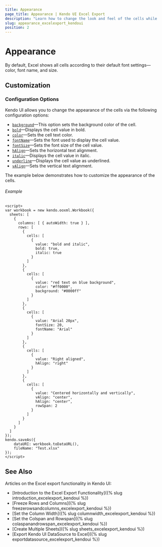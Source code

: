 ```yaml
---
title: Appearance
page_title: Appearance | Kendo UI Excel Export
description: "Learn how to change the look and feel of the cells while exporting Kendo UI components to Excel."
slug: appearance_excelexport_kendoui
position: 2
---
```


# Appearance

By default, Excel shows all cells according to their default font settings&mdash;color, font name, and size.

## Customization

### Configuration Options

Kendo UI allows you to change the appearance of the cells via the following configuration options:

* [`background`](/api/javascript/ooxml/workbook/configuration/sheets.rows.cells.background)&mdash;This option sets the background color of the cell.
* [`bold`](/api/javascript/ooxml/workbook/configuration/sheets.rows.cells.bold)&mdash;Displays the cell value in bold.
* [`color`](/api/javascript/ooxml/workbook/configuration/sheets.rows.cells.color)&mdash;Sets the cell text color.
* [`fontName`](/api/javascript/ooxml/workbook/configuration/sheets.rows.cells.fontname)&mdash;Sets the font used to display the cell value.
* [`fontSize`](/api/javascript/ooxml/workbook/configuration/sheets.rows.cells.fontsize)&mdash;Sets the font size of the cell value.
* [`hAlign`](/api/javascript/ooxml/workbook/configuration/sheets.rows.cells.halign)&mdash;Sets the horizontal text alignment.
* [`italic`](/api/javascript/ooxml/workbook/configuration/sheets.rows.cells.italic)&mdash;Displays the cell value in italic.
* [`underline`](/api/javascript/ooxml/workbook/configuration/sheets.rows.cells.underline)&mdash;Displays the cell value as underlined.
* [`vAlign`](/api/javascript/ooxml/workbook/configuration/sheets.rows.cells.valign)&mdash;Sets the vertical text alignment.

The example below demonstrates how to customize the appearance of the cells.

###### Example

```dojo
<script>
var workbook = new kendo.ooxml.Workbook({
  sheets: [
    {
      columns: [ { autoWidth: true } ],
      rows: [
        {
          cells: [
            {
              value: "bold and italic",
              bold: true,
              italic: true
            }
          ]
        },
        {
          cells: [
            {
              value: "red text on blue background",
              color: "#ff0000",
              background: "#0000ff"
            }
          ]
        },
        {
          cells: [
            {
              value: "Arial 20px",
              fontSize: 20,
              fontName: "Arial"
            }
          ]
        },
        {
          cells: [
            {
              value: "Right aligned",
              hAlign: "right"
            }
          ]
        },
        {
          cells: [
            {
              value: "Centered horizontally and vertically",
              vAlign: "center",
              hAlign: "center",
              rowSpan: 2
            }
          ]
        }
      ]
    }
  ]
});
kendo.saveAs({
    dataURI: workbook.toDataURL(),
    fileName: "Test.xlsx"
});
</script>
```

## See Also

Articles on the Excel export functionality in Kendo UI:

* [Introduction to the Excel Export Functionality]({% slug introduction_excelexport_kendoui %})
* [Freeze Rows and Columns]({% slug freezerowsandcolumns_excelexport_kendoui %})
* [Set the Column Width]({% slug columnwidth_excelexport_kendoui %})
* [Set the Colspan and Rowspan]({% slug colaspanandrowspan_excelexport_kendoui %})
* [Create Multiple Sheets]({% slug sheets_excelexport_kendoui %})
* [Export Kendo UI DataSource to Excel]({% slug exportdatasource_excelexport_kendoui %})
